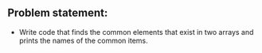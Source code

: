 ## Problem statement:

* Write code that finds the common elements that exist in two arrays and prints the names of the common items.
